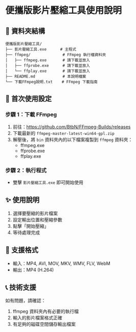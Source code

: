 # 便攜版影片壓縮工具使用說明

## 📁 資料夾結構
```
便攜版影片壓縮工具/
├── 影片壓縮工具.exe      # 主程式
├── ffmpeg/              # FFmpeg 執行檔資料夾
│   ├── ffmpeg.exe       # 請下載並放入
│   ├── ffprobe.exe      # 請下載並放入
│   └── ffplay.exe       # 請下載並放入
├── README.md            # 本說明檔案
└── 下載FFmpeg說明.txt    # FFmpeg 下載指南
```

## 🔧 首次使用設定

### 步驟 1：下載 FFmpeg
1. 前往：https://github.com/BtbN/FFmpeg-Builds/releases
2. 下載最新的 `ffmpeg-master-latest-win64-gpl.zip`
3. 解壓後，將 `bin` 資料夾內的以下檔案複製到 `ffmpeg` 資料夾：
   - ffmpeg.exe
   - ffprobe.exe
   - ffplay.exe

### 步驟 2：執行程式
- 雙擊 `影片壓縮工具.exe` 即可開始使用

## ✨ 使用說明
1. 選擇要壓縮的影片檔案
2. 設定輸出位置和壓縮參數
3. 點擊「開始壓縮」
4. 等待處理完成

## 🎯 支援格式
- 輸入：MP4, AVI, MOV, MKV, WMV, FLV, WebM
- 輸出：MP4 (H.264)

## 📞 技術支援
如有問題，請確認：
1. ffmpeg 資料夾內有必要的執行檔
2. 輸入的影片檔案格式正確
3. 有足夠的磁碟空間儲存輸出檔案
